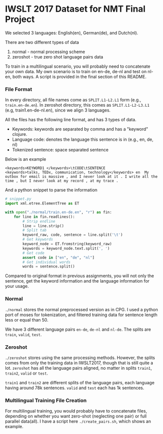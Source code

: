 # IWSLT 2017 Dataset for NMT Final Project

We selected 3 languages: English(en), German(de), and Dutch(nl).

There are two different types of data
1. normal - normal processing scheme
2. zeroshot - true zero shot language pairs data

To train in a multilingual scenario, you will probably need to concatenate your own data.  My own scenario is to train on en-de, de-nl and test on nl-en, both ways. A script is provided in the final section of this README.

### File Format

In every directory, all file names come as ```SPLIT.L1-L2.L1``` form (e.g., ```train.en-de.en```). In zeroshot directory, this comes as ```SPLIT.L1-L2-L3.L1``` (e.g, train1.en-de-nl.en), since we align 3 languages.

All the files has the following line format, and has 3 types of data.
- Keywords: keywords are separated by comma and has a "keyword" clojure.
- Language code: denotes the language this sentence is in (e.g., en, de, nl)
- Tokenized sentence: space separated sentence

Below is an example
```
<keywords>KEYWORD1 </keywords>\tCODE\tSENTENCE
<keywords>talks, TEDx, communication, technology</keywords>	en	My outbox for email is massive , and I never look at it . I write all the time , but I never look at my record , at my trace .
```

And a python snippet to parse the information
```python
# snippet.py
import xml.etree.ElementTree as ET

with open("./normal/train.en-de.en", "r") as fin:
    for line in fin.readlines():
        # Strip endline
        line = line.strip()
        # Split tab
        keyword_raw, code, sentence = line.split('\t')
        # Get keywords
        keyword_node = ET.fromstring(keyword_raw)
        keywords = keyword_node.text.split(', ')
        # Get code
        assert code in ["en", "de", "nl"]
        # Get individual words
        words = sentence.split()
```

Compared to original format in previous assignments, you will not only the sentence, get the keyword information and the language information for your usage.


### Normal
```./normal``` stores the normal preprocessed version as in CPG.  I used a python port of moses for tokenization, and filtered training data for sentence length less or equal than 50.

We have 3 different language pairs ```en-de```, ```de-nl``` and ```nl-de```.  The splits are ```train```, ```valid```, ```test```.

### Zeroshot

```./zeroshot``` stores using the same processing methods.  However, the splits comes from only the training data in IWSLT2017, though that is still quite a lot. ```zeroshot``` has all the language pairs aligned, no matter in splits ```train1```, ```train2```, ```valid``` or ```test```.

```train1``` and ```train2``` are different splits of the language pairs, each language having around 78k sentences.  ```valid``` and ```test``` each has 1k sentences.


### Multilingual Training File Creation

For multilingual training, you would probably have to concatenate files, depending on whether you want zero-shot (neglecting one pair) or full parallel data(all).  I have a script here ```./create_pairs.sh```, which shows an example.
